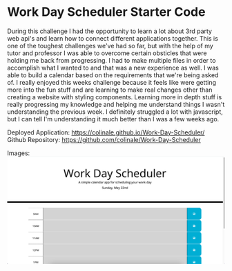 # Work Day Scheduler Starter Code
During this challenge I had the opportunity to learn a lot about 3rd party web api's and learn how to connect different applications together. This is one of the toughest challenges we've had so far, but with the help of my tutor and professor I was able to overcome certain obsticles that were holding me back from progressing. I had to make multiple files in order to accomplish what I wanted to and that was a new experience as well. I was able to build a calendar based on the requirements that we're being asked of. I really enjoyed this weeks challenge because it feels like were getting more into the fun stuff and are learning to make real changes other than creating a website with styling components. Learning more in depth stuff is really progressing my knowledge and helping me understand things I wasn't understanding the previous week. I definitely struggled a lot with javascript, but I can tell I'm understanding it much better than I was a few weeks ago.


Deployed Application: https://colinale.github.io/Work-Day-Scheduler/
Github Repository: https://github.com/colinale/Work-Day-Scheduler

Images: ![Screenshot of active Portfolio site](./website.png)